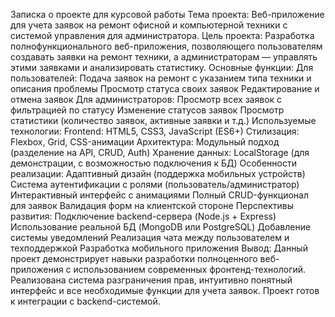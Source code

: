Записка о проекте для курсовой работы
Тема проекта:
Веб-приложение для учета заявок на ремонт офисной и компьютерной техники с системой управления для администратора.
Цель проекта:
Разработка полнофункционального веб-приложения, позволяющего пользователям создавать заявки на ремонт техники, а администраторам — управлять этими заявками и анализировать статистику.
Основные функции:
Для пользователей:
Подача заявок на ремонт с указанием типа техники и описания проблемы
Просмотр статуса своих заявок
Редактирование и отмена заявок
Для администраторов:
Просмотр всех заявок с фильтрацией по статусу
Изменение статусов заявок
Просмотр статистики (количество заявок, активные заявки и т.д.)
Используемые технологии:
Frontend: HTML5, CSS3, JavaScript (ES6+)
Стилизация: Flexbox, Grid, CSS-анимации
Архитектура: Модульный подход (разделение на API, CRUD, Auth)
Хранение данных: LocalStorage (для демонстрации, с возможностью подключения к БД)
Особенности реализации:
Адаптивный дизайн (поддержка мобильных устройств)
Система аутентификации с ролями (пользователь/администратор)
Интерактивный интерфейс с анимациями
Полный CRUD-функционал для заявок
Валидация форм на клиентской стороне
Перспективы развития:
Подключение backend-сервера (Node.js + Express)
Использование реальной БД (MongoDB или PostgreSQL)
Добавление системы уведомлений
Реализация чата между пользователем и техподдержкой
Разработка мобильного приложения
Вывод:
Данный проект демонстрирует навыки разработки полноценного веб-приложения с использованием современных фронтенд-технологий. Реализована система разграничения прав, интуитивно понятный интерфейс и все необходимые функции для учета заявок. Проект готов к интеграции с backend-системой.
